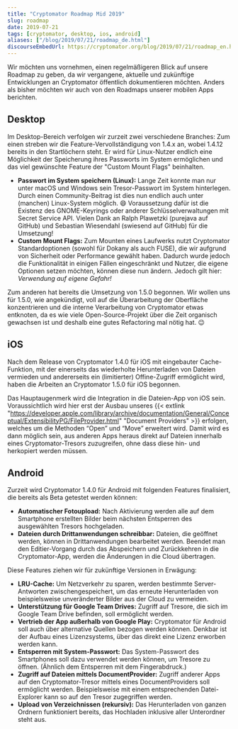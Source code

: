 ```yaml
---
title: "Cryptomator Roadmap Mid 2019"
slug: roadmap
date: 2019-07-21
tags: [cryptomator, desktop, ios, android]
aliases: ["/blog/2019/07/21/roadmap_de.html"]
discourseEmbedUrl: https://cryptomator.org/blog/2019/07/21/roadmap_en.html
---
```

Wir möchten uns vornehmen, einen regelmäßigeren Blick auf unsere Roadmap zu geben, da wir vergangene, aktuelle und zukünftige Entwicklungen an Cryptomator öffentlich dokumentieren möchten. Anders als bisher möchten wir auch von den Roadmaps unserer mobilen Apps berichten.

## Desktop
Im Desktop-Bereich verfolgen wir zurzeit zwei verschiedene Branches: Zum einen streben wir die Feature-Vervollständigung von 1.4.x an, wobei 1.4.12 bereits in den Startlöchern steht. Er wird für Linux-Nutzer endlich eine Möglichkeit der Speicherung ihres Passworts im System ermöglichen und das viel gewünschte Feature der "Custom Mount Flags" beinhalten.

- **Passwort im System speichern (Linux):** Lange Zeit konnte man nur unter macOS und Windows sein Tresor-Passwort im System hinterlegen. Durch einen Community-Beitrag ist dies nun endlich auch unter (manchen) Linux-System möglich. :smile: Voraussetzung dafür ist die Existenz des GNOME-Keyrings oder anderer Schlüsselverwaltungen mit Secret Service API. Vielen Dank an Ralph Plawetzki (purejava auf GitHub) und Sebastian Wiesendahl (swiesend auf GitHub) für die Umsetzung!
- **Custom Mount Flags:** Zum Mounten eines Laufwerks nutzt Cryptomator Standardoptionen (sowohl für Dokany als auch FUSE), die wir aufgrund von Sicherheit oder Performance gewählt haben. Dadurch wurde jedoch die Funktionalität in einigen Fällen eingeschränkt und Nutzer, die eigene Optionen setzen möchten, können diese nun ändern. Jedoch gilt hier: _Verwendung auf eigene Gefahr!_

Zum anderen hat bereits die Umsetzung von 1.5.0 begonnen. Wir wollen uns für 1.5.0, wie angekündigt, voll auf die Überarbeitung der Oberfläche konzentrieren und die interne Verarbeitung von Cryptomator etwas entknoten, da es wie viele Open-Source-Projekt über die Zeit organisch gewachsen ist und deshalb eine gutes Refactoring mal nötig hat. :wink:

## iOS
Nach dem Release von Cryptomator 1.4.0 für iOS mit eingebauter Cache-Funktion, mit der einerseits das wiederholte Herunterladen von Dateien vermieden und andererseits ein (limitierter) Offine-Zugriff ermöglicht wird, haben die Arbeiten an Cryptomator 1.5.0 für iOS begonnen.

Das Hauptaugenmerk wird die Integration in die Dateien-App von iOS sein. Voraussichtlich wird hier erst der Ausbau unseres {{< extlink "https://developer.apple.com/library/archive/documentation/General/Conceptual/ExtensibilityPG/FileProvider.html" "Document Providers" >}} erfolgen, welches um die Methoden “Open” und “Move” erweitert wird. Damit wird es dann möglich sein, aus anderen Apps heraus direkt auf Dateien innerhalb eines Cryptomator-Tresors zuzugreifen, ohne dass diese hin- und herkopiert werden müssen.

## Android
Zurzeit wird Cryptomator 1.4.0 für Android mit folgenden Features finalisiert, die bereits als Beta getestet werden können:

- **Automatischer Fotoupload:** Nach Aktivierung werden alle auf dem Smartphone erstellten Bilder beim nächsten Entsperren des ausgewählten Tresors hochgeladen.
- **Dateien durch Drittanwendungen schreibbar:** Dateien, die geöffnet werden, können in Drittanwendungen bearbeitet werden. Beendet man den Editier-Vorgang durch das Abspeichern und Zurückkehren in die Cryptomator-App, werden die Änderungen in die Cloud übertragen.

Diese Features ziehen wir für zukünftige Versionen in Erwägung:

- **LRU-Cache:** Um Netzverkehr zu sparen, werden bestimmte Server-Antworten zwischengespeichert, um das erneute Herunterladen von beispielsweise unveränderter Bilder aus der Cloud zu vermeiden.
- **Unterstützung für Google Team Drives:** Zugriff auf Tresore, die sich im Google Team Drive befinden, soll ermöglicht werden.
- **Vertrieb der App außerhalb von Google Play:** Cryptomator für Android soll auch über alternative Quellen bezogen werden können. Denkbar ist der Aufbau eines Lizenzsystems, über das direkt eine Lizenz erworben werden kann.
- **Entsperren mit System-Passwort:** Das System-Passwort des Smartphones soll dazu verwendet werden können, um Tresore zu öffnen. (Ähnlich dem Entsperren mit dem Fingerabdruck.)
- **Zugriff auf Dateien mittels DocumentProvider:** Zugriff anderer Apps auf den Cryptomator-Tresor mittels eines DocumentProviders soll ermöglicht werden. Beispielsweise mit einem entsprechenden Datei-Explorer kann so auf den Tresor zugegriffen werden.
- **Upload von Verzeichnissen (rekursiv):** Das Herunterladen von ganzen Ordnern funktioniert bereits, das Hochladen inklusive aller Unterordner steht aus.
